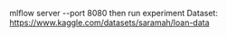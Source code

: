 mlflow server --port 8080
then run experiment
Dataset: https://www.kaggle.com/datasets/saramah/loan-data